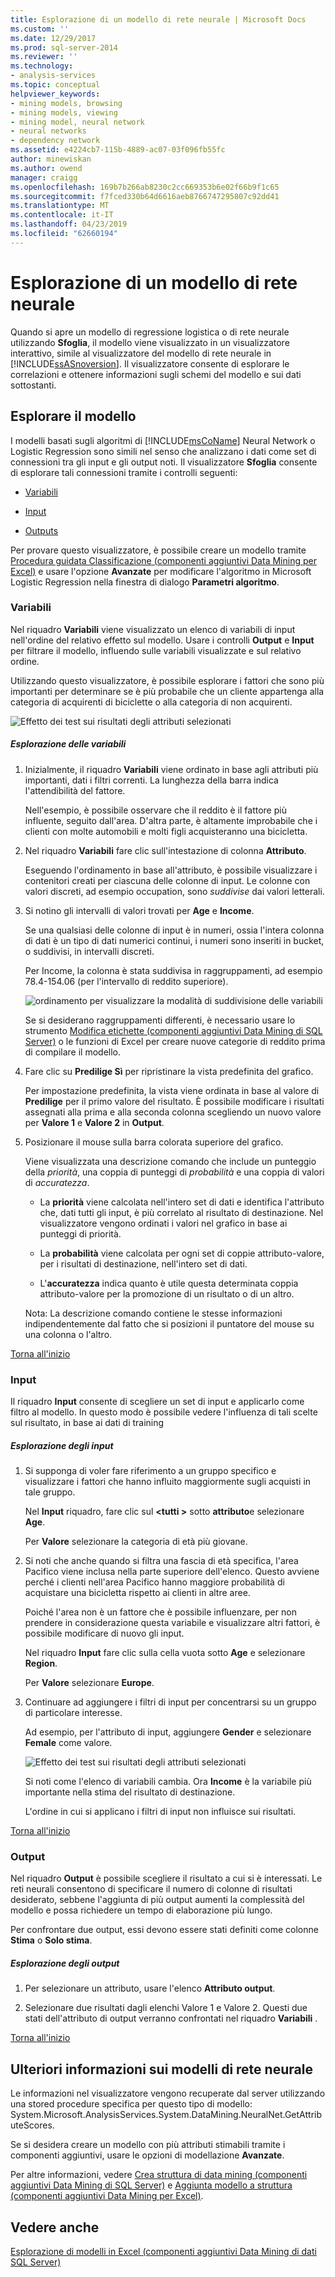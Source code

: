 ```yaml
---
title: Esplorazione di un modello di rete neurale | Microsoft Docs
ms.custom: ''
ms.date: 12/29/2017
ms.prod: sql-server-2014
ms.reviewer: ''
ms.technology:
- analysis-services
ms.topic: conceptual
helpviewer_keywords:
- mining models, browsing
- mining models, viewing
- mining model, neural network
- neural networks
- dependency network
ms.assetid: e4224cb7-115b-4889-ac07-03f096fb55fc
author: minewiskan
ms.author: owend
manager: craigg
ms.openlocfilehash: 169b7b266ab8230c2cc669353b6e02f66b9f1c65
ms.sourcegitcommit: f7fced330b64d6616aeb8766747295807c92dd41
ms.translationtype: MT
ms.contentlocale: it-IT
ms.lasthandoff: 04/23/2019
ms.locfileid: "62660194"
---
```

# <a name="browsing-a-neural-network-model"></a>Esplorazione di un modello di rete neurale
  Quando si apre un modello di regressione logistica o di rete neurale utilizzando **Sfoglia**, il modello viene visualizzato in un visualizzatore interattivo, simile al visualizzatore del modello di rete neurale in [!INCLUDE[ssASnoversion](../includes/ssasnoversion-md.md)]. Il visualizzatore consente di esplorare le correlazioni e ottenere informazioni sugli schemi del modello e sui dati sottostanti.  
  
##  <a name="BKMK_Tabs"></a> Esplorare il modello  
 I modelli basati sugli algoritmi di [!INCLUDE[msCoName](../includes/msconame-md.md)] Neural Network o Logistic Regression sono simili nel senso che analizzano i dati come set di connessioni tra gli input e gli output noti. Il visualizzatore **Sfoglia** consente di esplorare tali connessioni tramite i controlli seguenti:  
  
-   [Variabili](#BKMK_Variables)  
  
-   [Input](#BKMK_Inputs)  
  
-   [Outputs](#BKMK_Outputs)  
  
 Per provare questo visualizzatore, è possibile creare un modello tramite [Procedura guidata Classificazione &#40;componenti aggiuntivi Data Mining per Excel&#41;](classify-wizard-data-mining-add-ins-for-excel.md) e usare l'opzione **Avanzate** per modificare l'algoritmo in Microsoft Logistic Regression nella finestra di dialogo **Parametri algoritmo**.  
  
###  <a name="BKMK_Variables"></a> Variabili  
 Nel riquadro **Variabili** viene visualizzato un elenco di variabili di input nell'ordine del relativo effetto sul modello. Usare i controlli **Output** e **Input** per filtrare il modello, influendo sulle variabili visualizzate e sul relativo ordine.  
  
 Utilizzando questo visualizzatore, è possibile esplorare i fattori che sono più importanti per determinare se è più probabile che un cliente appartenga alla categoria di acquirenti di biciclette o alla categoria di non acquirenti.  
  
 ![Effetto dei test sui risultati degli attributi selezionati](media/dm13-neuralnet-agebuyer1.gif "effetto dei test sui risultati degli attributi selezionati")  
  
##### <a name="explore-variables"></a>Esplorazione delle variabili  
  
1.  Inizialmente, il riquadro **Variabili** viene ordinato in base agli attributi più importanti, dati i filtri correnti. La lunghezza della barra indica l'attendibilità del fattore.  
  
     Nell'esempio, è possibile osservare che il reddito è il fattore più influente, seguito dall'area. D'altra parte, è altamente improbabile che i clienti con molte automobili e molti figli acquisteranno una bicicletta.  
  
2.  Nel riquadro **Variabili** fare clic sull'intestazione di colonna **Attributo**.  
  
     Eseguendo l'ordinamento in base all'attributo, è possibile visualizzare i contenitori creati per ciascuna delle colonne di input. Le colonne con valori discreti, ad esempio occupation, sono *suddivise* dai valori letterali.  
  
3.  Si notino gli intervalli di valori trovati per **Age** e **Income**.  
  
     Se una qualsiasi delle colonne di input è in numeri, ossia l'intera colonna di dati è un tipo di dati numerici continui, i numeri sono inseriti in bucket, o suddivisi, in intervalli discreti.  
  
     Per Income, la colonna è stata suddivisa in raggruppamenti, ad esempio 78.4-154.06 (per l'intervallo di reddito superiore).  
  
     ![ordinamento per visualizzare la modalità di suddivisione delle variabili](media/dm13-nn-bucketing-variables.gif "ordinamento per visualizzare la modalità di suddivisione delle variabili")  
  
     Se si desiderano raggruppamenti differenti, è necessario usare lo strumento [Modifica etichette &#40;componenti aggiuntivi Data Mining di SQL Server&#41;](relabel-sql-server-data-mining-add-ins.md) o le funzioni di Excel per creare nuove categorie di reddito prima di compilare il modello.  
  
4.  Fare clic su **Predilige Sì** per ripristinare la vista predefinita del grafico.  
  
     Per impostazione predefinita, la vista viene ordinata in base al valore di **Predilige** per il primo valore del risultato. È possibile modificare i risultati assegnati alla prima e alla seconda colonna scegliendo un nuovo valore per **Valore 1** e **Valore 2** in **Output**.  
  
5.  Posizionare il mouse sulla barra colorata superiore del grafico.  
  
     Viene visualizzata una descrizione comando che include un punteggio della *priorità*, una coppia di punteggi di *probabilità* e una coppia di valori di *accuratezza*.  
  
    -   La **priorità** viene calcolata nell'intero set di dati e identifica l'attributo che, dati tutti gli input, è più correlato al risultato di destinazione. Nel visualizzatore vengono ordinati i valori nel grafico in base ai punteggi di priorità.  
  
    -   La **probabilità** viene calcolata per ogni set di coppie attributo-valore, per i risultati di destinazione, nell'intero set di dati.  
  
    -   L'**accuratezza** indica quanto è utile questa determinata coppia attributo-valore per la promozione di un risultato o di un altro.  
  
     Nota: La descrizione comando contiene le stesse informazioni indipendentemente dal fatto che si posizioni il puntatore del mouse su una colonna o l'altro.  
  
 [Torna all'inizio](#BKMK_Tabs)  
  
###  <a name="BKMK_Inputs"></a> Input  
 Il riquadro **Input** consente di scegliere un set di input e applicarlo come filtro al modello. In questo modo è possibile vedere l'influenza di tali scelte sul risultato, in base ai dati di training  
  
##### <a name="explore-inputs"></a>Esplorazione degli input  
  
1.  Si supponga di voler fare riferimento a un gruppo specifico e visualizzare i fattori che hanno influito maggiormente sugli acquisti in tale gruppo.  
  
     Nel **Input** riquadro, fare clic sul  **\<tutti >** sotto **attributo**e selezionare **Age**.  
  
     Per **Valore** selezionare la categoria di età più giovane.  
  
2.  Si noti che anche quando si filtra una fascia di età specifica, l'area Pacifico viene inclusa nella parte superiore dell'elenco. Questo avviene perché i clienti nell'area Pacifico hanno maggiore probabilità di acquistare una bicicletta rispetto ai clienti in altre aree.  
  
     Poiché l'area non è un fattore che è possibile influenzare, per non prendere in considerazione questa variabile e visualizzare altri fattori, è possibile modificare di nuovo gli input.  
  
     Nel riquadro **Input** fare clic sulla cella vuota sotto **Age** e selezionare **Region**.  
  
     Per **Valore** selezionare **Europe**.  
  
3.  Continuare ad aggiungere i filtri di input per concentrarsi su un gruppo di particolare interesse.  
  
     Ad esempio, per l'attributo di input, aggiungere **Gender** e selezionare **Female** come valore.  
  
     ![Effetto dei test sui risultati degli attributi selezionati](media/dm13-neuralnet-agebuyer2.gif "effetto dei test sui risultati degli attributi selezionati")  
  
     Si noti come l'elenco di variabili cambia. Ora **Income** è la variabile più importante nella stima del risultato di destinazione.  
  
     L'ordine in cui si applicano i filtri di input non influisce sui risultati.  
  
 [Torna all'inizio](#BKMK_Tabs)  
  
###  <a name="BKMK_Outputs"></a> Output  
 Nel riquadro **Output** è possibile scegliere il risultato a cui si è interessati. Le reti neurali consentono di specificare il numero di colonne di risultati desiderato, sebbene l'aggiunta di più output aumenti la complessità del modello e possa richiedere un tempo di elaborazione più lungo.  
  
 Per confrontare due output, essi devono essere stati definiti come colonne **Stima** o **Solo stima**.  
  
##### <a name="explore-outputs"></a>Esplorazione degli output  
  
1.  Per selezionare un attributo, usare l'elenco **Attributo output**.  
  
2.  Selezionare due risultati dagli elenchi Valore 1 e Valore 2. Questi due stati dell'attributo di output verranno confrontati nel riquadro **Variabili** .  
  
 [Torna all'inizio](#BKMK_Tabs)  
  
## <a name="more-about-neural-network-models"></a>Ulteriori informazioni sui modelli di rete neurale  
 Le informazioni nel visualizzatore vengono recuperate dal server utilizzando una stored procedure specifica per questo tipo di modello: System.Microsoft.AnalysisServices.System.DataMining.NeuralNet.GetAttributeScores.  
  
 Se si desidera creare un modello con più attributi stimabili tramite i componenti aggiuntivi, usare le opzioni di modellazione **Avanzate**.  
  
 Per altre informazioni, vedere [Crea struttura di data mining &#40;componenti aggiuntivi Data Mining di SQL Server&#41;](create-mining-structure-sql-server-data-mining-add-ins.md) e [Aggiunta modello a struttura &#40;componenti aggiuntivi Data Mining per Excel&#41;](add-model-to-structure-data-mining-add-ins-for-excel.md).  
  
## <a name="see-also"></a>Vedere anche  
 [Esplorazione di modelli in Excel &#40;componenti aggiuntivi Data Mining di dati SQL Server&#41;](browsing-models-in-excel-sql-server-data-mining-add-ins.md)  
  
  
